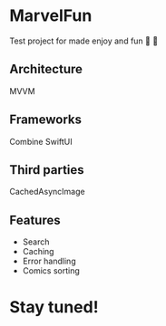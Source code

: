 # MarvelFun
Test project for made enjoy and fun 🤩 💪

## Architecture
MVVM 

## Frameworks 
Combine 
SwiftUI

## Third parties
CachedAsyncImage

## Features
- Search
- Caching
- Error handling
- Comics sorting

# Stay tuned!
